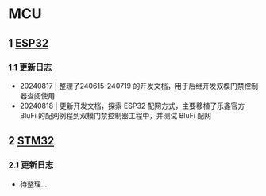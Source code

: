 # MCU

<!-- 搜索00-MCU路径下的项目结构，罗列文章在下面 -->

## 1 [ESP32](ESP32/index.md)

### 1.1 更新日志

- 20240817 | 整理了240615-240719 的开发文档，用于后继开发双模门禁控制器查阅使用
- 20240818 | 更新开发文档，探索 ESP32 配网方式，主要移植了乐鑫官方 BluFi 的配网例程到双模门禁控制器工程中，并测试 BluFi 配网

## 2 [STM32](STM32/00-STM32总述.md)

### 2.1 更新日志

- 待整理...